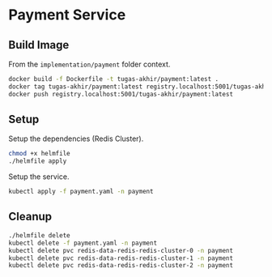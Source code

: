 # Payment Service

## Build Image

From the `implementation/payment` folder context.

```bash
docker build -f Dockerfile -t tugas-akhir/payment:latest .
docker tag tugas-akhir/payment:latest registry.localhost:5001/tugas-akhir/payment:latest
docker push registry.localhost:5001/tugas-akhir/payment:latest
```

## Setup

Setup the dependencies (Redis Cluster).

```bash
chmod +x helmfile
./helmfile apply
```

Setup the service.

```bash
kubectl apply -f payment.yaml -n payment
```

## Cleanup

```bash
./helmfile delete
kubectl delete -f payment.yaml -n payment
kubectl delete pvc redis-data-redis-redis-cluster-0 -n payment
kubectl delete pvc redis-data-redis-redis-cluster-1 -n payment
kubectl delete pvc redis-data-redis-redis-cluster-2 -n payment
```
